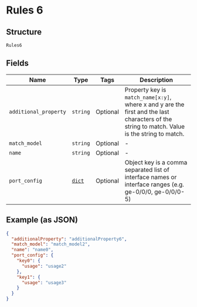 
# Rules 6

## Structure

`Rules6`

## Fields

| Name | Type | Tags | Description |
|  --- | --- | --- | --- |
| `additional_property` | `string` | Optional | Property key is `match_name[x:y]`, where x and y are the first and the last characters of the string to match. Value is the string to match. |
| `match_model` | `string` | Optional | - |
| `name` | `string` | Optional | - |
| `port_config` | [`dict`](../../doc/models/port-config-1.md) | Optional | Object key is a comma separated list of interface names or interface ranges (e.g. ge-0/0/0, ge-0/0/0-5) |

## Example (as JSON)

```json
{
  "additionalProperty": "additionalProperty6",
  "match_model": "match_model2",
  "name": "name0",
  "port_config": {
    "key0": {
      "usage": "usage2"
    },
    "key1": {
      "usage": "usage3"
    }
  }
}
```

